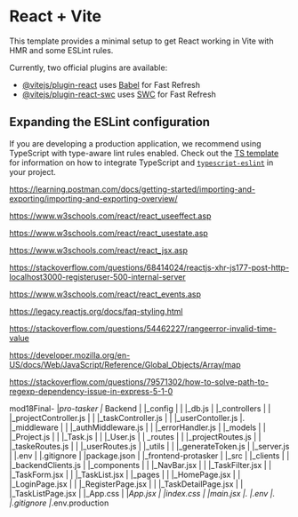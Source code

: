# React + Vite

This template provides a minimal setup to get React working in Vite with HMR and some ESLint rules.

Currently, two official plugins are available:

- [@vitejs/plugin-react](https://github.com/vitejs/vite-plugin-react/blob/main/packages/plugin-react) uses [Babel](https://babeljs.io/) for Fast Refresh
- [@vitejs/plugin-react-swc](https://github.com/vitejs/vite-plugin-react/blob/main/packages/plugin-react-swc) uses [SWC](https://swc.rs/) for Fast Refresh

## Expanding the ESLint configuration

If you are developing a production application, we recommend using TypeScript with type-aware lint rules enabled. Check out the [TS template](https://github.com/vitejs/vite/tree/main/packages/create-vite/template-react-ts) for information on how to integrate TypeScript and [`typescript-eslint`](https://typescript-eslint.io) in your project.



https://learning.postman.com/docs/getting-started/importing-and-exporting/importing-and-exporting-overview/

https://www.w3schools.com/react/react_useeffect.asp

https://www.w3schools.com/react/react_usestate.asp

https://www.w3schools.com/react/react_jsx.asp

https://stackoverflow.com/questions/68414024/reactjs-xhr-js177-post-http-localhost3000-registeruser-500-internal-server

https://www.w3schools.com/react/react_events.asp


https://legacy.reactjs.org/docs/faq-styling.html

https://stackoverflow.com/questions/54462227/rangeerror-invalid-time-value


https://developer.mozilla.org/en-US/docs/Web/JavaScript/Reference/Global_Objects/Array/map

https://stackoverflow.com/questions/79571302/how-to-solve-path-to-regexp-dependency-issue-in-express-5-1-0


mod18Final-
                    |_pro-tasker
                 		|_ Backend
                               |               |_config
                               |               |          |_db.js
                               |               |_controllers
                               |               |                   |_projectController.js
                               |               |                   |_taskController.js
                               |               |                   |_userContoller.js
                               |.              |_middleware
                               |               |                     |_authMiddleware.js
                               |               |                     |_errorHandler.js
                               |               |_models
                               |               |             |_Project.js
                               |               |             |_Task.js
                               |               |             |_User.js
                               |               | _routes
                               |               |             |_projectRoutes.js
                               |               |             |_taskeRoutes.js
                               |               |             |_userRoutes.js
                               |               |_utils
                               |               |        |_generateToken.js
                               |               |_server.js
                               |               |.env
                               |               |.gitignore
                               |               |package.json
                               |
                               |_frontend-protasker
                               |                  |_src
                               |                         |_clients
                               |                         |            |_backendClients.js
                               |                         |_components
                               |                         |                    |_NavBar.jsx
                               |                         |                    |_TaskFilter.jsx
                               |                         |                    |_TaskForm.jsx
                               |                         |                    |_TaskList.jsx
                               |                         |_pages
                               |                         |           |_HomePage.jsx
                               |                         |           |_LoginPage.jsx
                               |                         |           |_RegisterPage.jsx
                               |                         |           |_TaskDetailPage.jsx
                               |                         |           |_TaskListPage.jsx
                               |                         |_App.css
                               |                         |_App.jsx
                               |                         |_index.css
                               |                         |_main.jsx
                               |.                        |_.env
                               |.                        |_.gitignore
                                                         |_.env.production